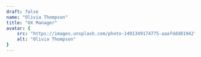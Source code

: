 ```yaml
---
draft: false
name: "Olivia Thompson"
title: "UX Manager"
avatar: {
    src: "https://images.unsplash.com/photo-1491349174775-aaafddd81942",
    alt: "Olivia Thompson"
}
---
```

